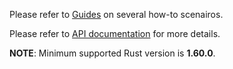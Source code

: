 
Please refer to [Guides](https://reign.rs/guides) on several how-to scenairos.

Please refer to [API documentation](https://docs.rs/reign_model) for more details.

**NOTE**: Minimum supported Rust version is **1.60.0**.
